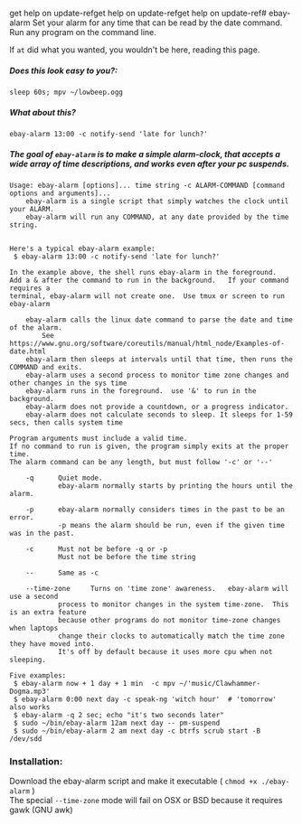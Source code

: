 get help on update-refget help on update-refget help on update-ref# ebay-alarm
Set your alarm for any time that can be read by the date command.   Run any program on the command line. 

If `at` did what you wanted, you wouldn't be here, reading this page.    
##### Does this look easy to you?: 
`sleep 60s; mpv ~/lowbeep.ogg`    
##### What about this? 
`ebay-alarm 13:00 -c notify-send 'late for lunch?'`

##### The goal of `ebay-alarm` is to make a simple alarm-clock, that accepts a wide array of time descriptions, and works even after your pc suspends.

    Usage: ebay-alarm [options]... time string -c ALARM-COMMAND [command options and arguments]... 
    	ebay-alarm is a single script that simply watches the clock until your ALARM.
    	ebay-alarm will run any COMMAND, at any date provided by the time string.
    
    
    Here's a typical ebay-alarm example:
     $ ebay-alarm 13:00 -c notify-send 'late for lunch?'
    
    In the example above, the shell runs ebay-alarm in the foreground.
    Add a & after the command to run in the background.   If your command requires a
    terminal, ebay-alarm will not create one.  Use tmux or screen to run ebay-alarm 
    
    	ebay-alarm calls the linux date command to parse the date and time of the alarm.
    		See https://www.gnu.org/software/coreutils/manual/html_node/Examples-of-date.html
    	ebay-alarm then sleeps at intervals until that time, then runs the COMMAND and exits.
    	ebay-alarm uses a second process to monitor time zone changes and other changes in the sys time
    	ebay-alarm runs in the foreground.  use '&' to run in the background.
    	ebay-alarm does not provide a countdown, or a progress indicator.
    	ebay-alarm does not calculate seconds to sleep. It sleeps for 1-59 secs, then calls system time
    
    Program arguments must include a valid time. 
    If no command to run is given, the program simply exits at the proper time.
    The alarm command can be any length, but must follow '-c' or '--' 
    
    	-q		Quiet mode. 
    			ebay-alarm normally starts by printing the hours until the alarm.
    
    	-p 		ebay-alarm normally considers times in the past to be an error.
    			-p means the alarm should be run, even if the given time was in the past.
    
    	-c		Must not be before -q or -p 
    			Must not be before the time string
    	
    	--		Same as -c 
    
    	--time-zone 	Turns on 'time zone' awareness.   ebay-alarm will use a second
                process to monitor changes in the system time-zone.  This is an extra feature
                because other programs do not monitor time-zone changes when laptops 
                change their clocks to automatically match the time zone they have moved into.
                It's off by default because it uses more cpu when not sleeping.
    
    Five examples: 
     $ ebay-alarm now + 1 day + 1 min  -c mpv ~/'music/Clawhammer-Dogma.mp3'
     $ ebay-alarm 0:00 next day -c speak-ng 'witch hour'  # 'tomorrow' also works 
     $ ebay-alarm -q 2 sec; echo "it's two seconds later"
     $ sudo ~/bin/ebay-alarm 12am next day -- pm-suspend
     $ sudo ~/bin/ebay-alarm 2 am next day -c btrfs scrub start -B /dev/sdd
    
### Installation:
Download the ebay-alarm script and make it executable ( `chmod +x ./ebay-alarm` )    
The special `--time-zone` mode will fail on OSX or BSD because it requires gawk  (GNU awk) 
